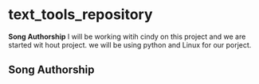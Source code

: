 # text_tools_repository


**Song Authorship**
I will be working witih cindy on this project and we are started wit hout project. we will be using python and Linux for our porject.

## Song Authorship
